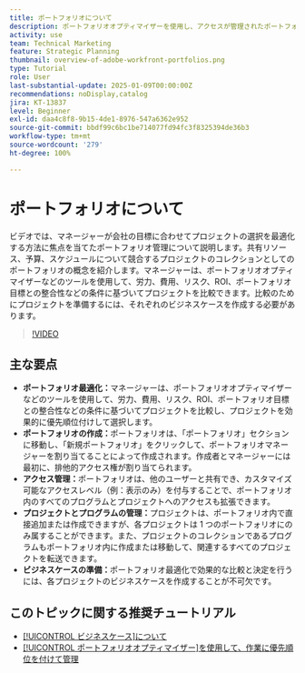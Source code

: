```yaml
---
title: ポートフォリオについて
description: ポートフォリオオプティマイザーを使用し、アクセスが管理されたポートフォリオを作成、プロジェクトとプログラムを整理、情報に基づいた決定のためのビジネスケースを準備することで、Workfront でのプロジェクト選択を最適化します。
activity: use
team: Technical Marketing
feature: Strategic Planning
thumbnail: overview-of-adobe-workfront-portfolios.png
type: Tutorial
role: User
last-substantial-update: 2025-01-09T00:00:00Z
recommendations: noDisplay,catalog
jira: KT-13837
level: Beginner
exl-id: daa4c8f8-9b15-4de1-8976-547a6362e952
source-git-commit: bbdf99c6bc1be714077fd94fc3f8325394de36b3
workflow-type: tm+mt
source-wordcount: '279'
ht-degree: 100%

---
```


# ポートフォリオについて

ビデオでは、マネージャーが会社の目標に合わせてプロジェクトの選択を最適化する方法に焦点を当てたポートフォリオ管理について説明します。共有リソース、予算、スケジュールについて競合するプロジェクトのコレクションとしてのポートフォリオの概念を紹介します。マネージャーは、ポートフォリオオプティマイザーなどのツールを使用して、労力、費用、リスク、ROI、ポートフォリオ目標との整合性などの条件に基づいてプロジェクトを比較できます。比較のためにプロジェクトを準備するには、それぞれのビジネスケースを作成する必要があります。


>[!VIDEO](https://video.tv.adobe.com/v/3442829/?quality=12&learn=on&enablevpops=1&captions=jpn)

## 主な要点

* **ポートフォリオ最適化：**&#x200B;マネージャーは、ポートフォリオオプティマイザーなどのツールを使用して、労力、費用、リスク、ROI、ポートフォリオ目標との整合性などの条件に基づいてプロジェクトを比較し、プロジェクトを効果的に優先順位付けして選択します。
* **ポートフォリオの作成：**&#x200B;ポートフォリオは、「ポートフォリオ」セクションに移動し、「新規ポートフォリオ」をクリックして、ポートフォリオマネージャーを割り当てることによって作成されます。作成者とマネージャーには最初に、排他的アクセス権が割り当てられます。
* **アクセス管理：**&#x200B;ポートフォリオは、他のユーザーと共有でき、カスタマイズ可能なアクセスレベル（例：表示のみ）を付与することで、ポートフォリオ内のすべてのプログラムとプロジェクトへのアクセスも拡張できます。
* **プロジェクトとプログラムの管理：**&#x200B;プロジェクトは、ポートフォリオ内で直接追加または作成できますが、各プロジェクトは 1 つのポートフォリオにのみ属することができます。また、プロジェクトのコレクションであるプログラムもポートフォリオ内に作成または移動して、関連するすべてのプロジェクトを転送できます。
* **ビジネスケースの準備：**&#x200B;ポートフォリオ最適化で効果的な比較と決定を行うには、各プロジェクトのビジネスケースを作成することが不可欠です。


## このトピックに関する推奨チュートリアル

* [[!UICONTROL ビジネスケース]について](/help/portfolios-and-programs/introduction-to-the-business-case.md)
* [[!UICONTROL ポートフォリオオプティマイザー]を使用して、作業に優先順位を付けて管理](/help/portfolios-and-programs/prioritize-and-manage-work-with-portfolios.md)

